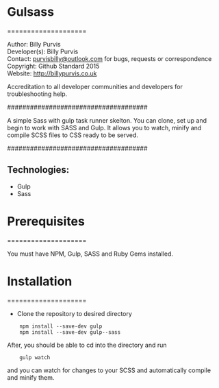 # Gulsass
====================

Author: Billy Purvis <br>
Developer(s): Billy Purvis <br>
Contact: purvisbilly@outlook.com for bugs, requests or correspondence <br>
Copyright: Github Standard 2015 <br>
Website: http://billypurvis.co.uk <br>

Accreditation to all developer communities and developers for troubleshooting help. <br>

#####################################
 
A simple Sass with gulp task runner skelton. You can clone, set up and begin to work with SASS and Gulp. It allows you to watch, minify and compile SCSS files to CSS ready to be served. 


#####################################

Technologies: 
--------------

- Gulp
- Sass

# Prerequisites
====================

You must have NPM, Gulp, SASS and Ruby Gems installed. 

# Installation
====================

- Clone the repository to desired directory

```
	npm install --save-dev gulp
	npm install --save-dev gulp--sass
```

After, you should be able to cd into the directory and run 

``` 
	gulp watch 
```

and you can watch for changes to your SCSS and automatically compile and minify them. 

